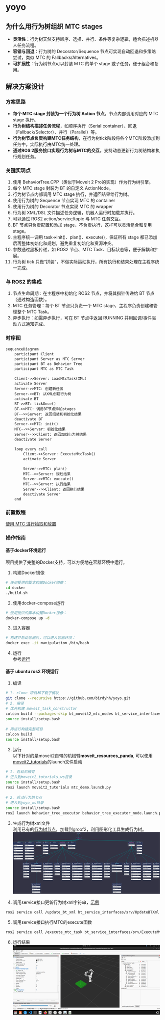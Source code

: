 # yoyo

## 为什么用行为树组织 MTC stages

* **灵活性**：行为树天然支持顺序、选择、并行、条件等复杂逻辑，适合描述机器人任务流程。
* **容错与回退**：行为树的 Decorator/Sequence 节点可实现自动回退和多策略尝试，类似 MTC 的 Fallbacks/Alternatives。
* **可扩展性**：行为树节点可以封装 MTC 的单个 stage 或子任务，便于组合和复用。

## 解决方案设计

### 方案思路

* **每个 MTC stage 封装为一个行为树 Action 节点**，节点内部调用对应的 MTC stage 执行。
* **行为树结构描述任务流程**，如顺序执行（Serial container）、回退（Fallback/Selector）、并行（Parallel）等。
* **行为树节点负责构建MTC任务结构**，在行为树tick阶段将各个MTC阶段添加到任务中，实际执行由MTC统一处理。
* **通过ROS 2服务接口实现行为树与MTC的交互**，支持动态更新行为树结构和执行规划任务。

### 关键实现点

1. 使用 BehaviorTree.CPP（类似于MoveIt 2 Pro的实现）作为行为树引擎。
2. 每个 MTC stage 封装为 BT 的自定义 ActionNode。
3. 行为树节点内部调用 MTC stage 执行，并返回结果给行为树。
4. 使用行为树的 Sequence 节点实现 MTC 的 container
5. 使用行为树的 Decorator 节点实现 MTC 的 wrapper
6. 行为树 XML/DSL 文件描述任务逻辑，机器人运行时加载并执行。
7. 可以通过 ROS2 action/service/topic 与 MTC 任务交互。
8. BT 节点只负责配置和添加 stage，不负责执行，这样可以灵活组合和复用 stage。
9. 主程序统一调用 task->init()、plan()、execute()，保证所有 stage 都已添加后再整体初始化和规划，避免重复初始化和资源冲突。
10. 参数通过黑板传递，如 ROS2 节点、MTC Task、目标状态等，便于解耦和扩展。
11. 行为树 tick 只做“拼装”，不做实际运动执行，所有执行和结果处理在主程序统一完成。

### 与 ROS2 的集成

1. 节点生命周期：在主程序中初始化 ROS2 节点，并将其指针传递给 BT 节点（通过构造函数）。
2. MTC 任务管理：每个 BT 节点只负责一个 MTC stage，主程序负责创建和管理整个 MTC Task。
3. 异步执行：如需异步执行，可在 BT 节点中返回 RUNNING 并用回调/事件驱动方式通知完成。

### 时序图

```mermaid
sequenceDiagram
    participant Client
    participant Server as MTC Server
    participant BT as Behavior Tree
    participant MTC as MTC Task
    
    Client->>Server: LoadMtcTask(XML)
    activate Server
    Server->>MTC: 创建新任务
    Server->>BT: 从XML创建行为树
    activate BT
    BT->>BT: tickOnce()
    BT->>MTC: 调用BT节点添加stages
    BT-->>Server: 返回组装和初始化结果
    deactivate BT
    Server->>MTC: init()
    MTC-->>Server: 初始化结果
    Server-->>Client: 返回加载行为树结果
    deactivate Server
    
    loop every call
        Client->>Server: ExecuteMtcTask()
        activate Server

        Server->>MTC: plan()
        MTC-->>Server: 规划结果
        Server->>MTC: execute()
        MTC-->>Server: 执行结果
        Server-->>Client: 返回执行结果
        deactivate Server
    end

```

### 前置教程

[使用 MTC 进行拾取和放置](https://moveit.picknik.ai/main/doc/tutorials/pick_and_place_with_moveit_task_constructor/pick_and_place_with_moveit_task_constructor.html)

### 操作指南

#### 基于docker环境运行
项目提供了完整的Docker支持，可以方便地在容器环境中运行。

1. 构建Docker镜像  

```bash
# 使用提供的脚本构建Docker镜像：
cd docker
./build.sh
```

2. 使用docker-compose运行

```bash
# 使用提供的脚本构建Docker镜像：
docker-compose up -d
```

3. 进入容器
```bash
# 构建并启动容器后，可以进入容器环境：
docker exec -it manipulation /bin/bash
```

4. 运行  
参考[运行](#demo)

#### 基于 ubuntu ros2 环境运行
1. 编译

```bash
# 1. clone 项目和下载子模块
git clone --recursive https://github.com/birdyhh/yoyo.git
# 2. 编译
# 优先构建 moveit_task_constructor
colcon build --packages-skip bt_moveit2_mtc_nodes bt_service_interfaces behavior_tree_executor --cmake-args -DCMAKE_BUILD_TYPE=Release
source install/setup.bash

# 再进行构建完整项目
colcon build 
source install/setup.bash
```

<a id="demo"></a>

2. 运行  
以下针对的是moveit2自带的机械臂**moveit_resources_panda**,
可以使用[moveit2_tutorials](https://github.com/moveit/moveit2_tutorials)的launch文件启动
```bash
# 1. 启动机械臂
# 进入到moveit2_tutorials_ws目录
source install/setup.bash
ros2 launch moveit2_tutorials mtc_demo.launch.py

# 2. 启动行为树节点
# 进入到yoyo_ws目录
source install/setup.bash
ros2 launch behavior_tree_executor behavior_tree_executor_node.launch.py
```

3. 生成行为树xml文件  
利用已有的[行为树节点](./src/behavior_tree_executor/tree/mtc_bt_node.btproj)，加载到groof2，利用图形化工具生成行为树。
![](./img/groot_tree.png)

4. 调用service接口更新行为树xml字符串，[示例](./src/behavior_tree_executor/tree/example.xml)
```bash
ros2 service call /update_bt_xml bt_service_interfaces/srv/UpdateBTXml  "{xml: '{替换为行为树的xml字符串}'}"
```

5. 调用service接口执行MTC的execute函数
```bash
ros2 service call /execute_mtc_task bt_service_interfaces/srv/ExecuteMtcTask
```

6. 运行结果
![](./img/pick_and_place.gif)